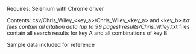 Requires:
Selenium with Chrome driver

Contents:
csv/Chris_Wiley_<key_a>/Chris_Wiley_<key_a> and <key_b>_<page>.txt files contain all citation data (up to 99 pages)
results/Chris_Wiley_<key a>.txt files contain all search results for key A and all combinations of key B
  
Sample data included for reference
